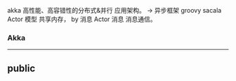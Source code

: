 akka 高性能、高容错性的分布式&并行 应用架构。
-> 异步框架 
groovy sacala  
Actor 模型
共享内存， by 消息
Actor 消息 消息通信。
### Akka
---
public
---